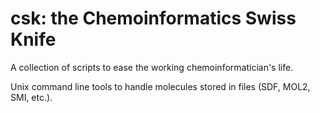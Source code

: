 # csk: the Chemoinformatics Swiss Knife

A collection of scripts to ease the working chemoinformatician's life.

Unix command line tools to handle molecules stored in files (SDF, MOL2, SMI, etc.).

